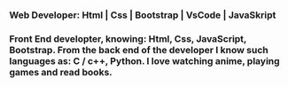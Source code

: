 ### Web Developer:  Html | Css | Bootstrap | VsCode | JavaSkript 

### Front End developter, knowing: Html, Css, JavaScript, Bootstrap. From the back end of the developer I know such languages as: C / c++, Python. I love watching anime, playing games and read books.  

<!--
**SaidRustamxodjayev/SaidRustamxodjayev** is a ✨ _special_ ✨ repository because its `README.md` (this file) appears on your GitHub profile.

Here are some ideas to get you started:

- 🔭 I’m currently working on ...
- 🌱 I’m currently learning ...
- 👯 I’m looking to collaborate on ...
- 🤔 I’m looking for help with ...
- 💬 Ask me about ...
- 📫 How to reach me: ...
- 😄 Pronouns: ...
- ⚡ Fun fact: ...
-->
